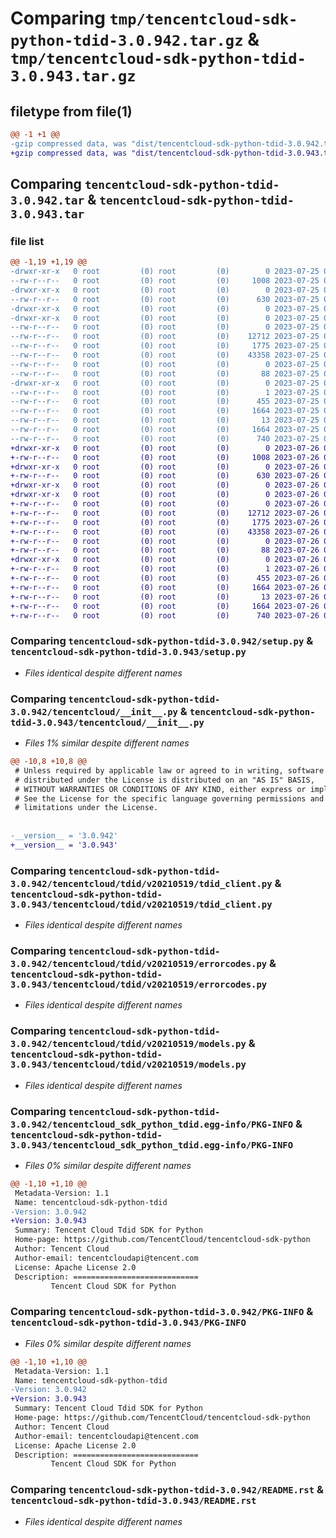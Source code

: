 # Comparing `tmp/tencentcloud-sdk-python-tdid-3.0.942.tar.gz` & `tmp/tencentcloud-sdk-python-tdid-3.0.943.tar.gz`

## filetype from file(1)

```diff
@@ -1 +1 @@
-gzip compressed data, was "dist/tencentcloud-sdk-python-tdid-3.0.942.tar", last modified: Tue Jul 25 04:26:46 2023, max compression
+gzip compressed data, was "dist/tencentcloud-sdk-python-tdid-3.0.943.tar", last modified: Wed Jul 26 00:45:35 2023, max compression
```

## Comparing `tencentcloud-sdk-python-tdid-3.0.942.tar` & `tencentcloud-sdk-python-tdid-3.0.943.tar`

### file list

```diff
@@ -1,19 +1,19 @@
-drwxr-xr-x   0 root         (0) root         (0)        0 2023-07-25 04:26:46.000000 tencentcloud-sdk-python-tdid-3.0.942/
--rw-r--r--   0 root         (0) root         (0)     1008 2023-07-25 04:26:45.000000 tencentcloud-sdk-python-tdid-3.0.942/setup.py
-drwxr-xr-x   0 root         (0) root         (0)        0 2023-07-25 04:26:46.000000 tencentcloud-sdk-python-tdid-3.0.942/tencentcloud/
--rw-r--r--   0 root         (0) root         (0)      630 2023-07-25 04:26:45.000000 tencentcloud-sdk-python-tdid-3.0.942/tencentcloud/__init__.py
-drwxr-xr-x   0 root         (0) root         (0)        0 2023-07-25 04:26:46.000000 tencentcloud-sdk-python-tdid-3.0.942/tencentcloud/tdid/
-drwxr-xr-x   0 root         (0) root         (0)        0 2023-07-25 04:26:46.000000 tencentcloud-sdk-python-tdid-3.0.942/tencentcloud/tdid/v20210519/
--rw-r--r--   0 root         (0) root         (0)        0 2023-07-25 04:26:45.000000 tencentcloud-sdk-python-tdid-3.0.942/tencentcloud/tdid/v20210519/__init__.py
--rw-r--r--   0 root         (0) root         (0)    12712 2023-07-25 04:26:45.000000 tencentcloud-sdk-python-tdid-3.0.942/tencentcloud/tdid/v20210519/tdid_client.py
--rw-r--r--   0 root         (0) root         (0)     1775 2023-07-25 04:26:45.000000 tencentcloud-sdk-python-tdid-3.0.942/tencentcloud/tdid/v20210519/errorcodes.py
--rw-r--r--   0 root         (0) root         (0)    43358 2023-07-25 04:26:45.000000 tencentcloud-sdk-python-tdid-3.0.942/tencentcloud/tdid/v20210519/models.py
--rw-r--r--   0 root         (0) root         (0)        0 2023-07-25 04:26:45.000000 tencentcloud-sdk-python-tdid-3.0.942/tencentcloud/tdid/__init__.py
--rw-r--r--   0 root         (0) root         (0)       88 2023-07-25 04:26:46.000000 tencentcloud-sdk-python-tdid-3.0.942/setup.cfg
-drwxr-xr-x   0 root         (0) root         (0)        0 2023-07-25 04:26:46.000000 tencentcloud-sdk-python-tdid-3.0.942/tencentcloud_sdk_python_tdid.egg-info/
--rw-r--r--   0 root         (0) root         (0)        1 2023-07-25 04:26:46.000000 tencentcloud-sdk-python-tdid-3.0.942/tencentcloud_sdk_python_tdid.egg-info/dependency_links.txt
--rw-r--r--   0 root         (0) root         (0)      455 2023-07-25 04:26:46.000000 tencentcloud-sdk-python-tdid-3.0.942/tencentcloud_sdk_python_tdid.egg-info/SOURCES.txt
--rw-r--r--   0 root         (0) root         (0)     1664 2023-07-25 04:26:46.000000 tencentcloud-sdk-python-tdid-3.0.942/tencentcloud_sdk_python_tdid.egg-info/PKG-INFO
--rw-r--r--   0 root         (0) root         (0)       13 2023-07-25 04:26:46.000000 tencentcloud-sdk-python-tdid-3.0.942/tencentcloud_sdk_python_tdid.egg-info/top_level.txt
--rw-r--r--   0 root         (0) root         (0)     1664 2023-07-25 04:26:46.000000 tencentcloud-sdk-python-tdid-3.0.942/PKG-INFO
--rw-r--r--   0 root         (0) root         (0)      740 2023-07-25 04:26:45.000000 tencentcloud-sdk-python-tdid-3.0.942/README.rst
+drwxr-xr-x   0 root         (0) root         (0)        0 2023-07-26 00:45:35.000000 tencentcloud-sdk-python-tdid-3.0.943/
+-rw-r--r--   0 root         (0) root         (0)     1008 2023-07-26 00:45:35.000000 tencentcloud-sdk-python-tdid-3.0.943/setup.py
+drwxr-xr-x   0 root         (0) root         (0)        0 2023-07-26 00:45:35.000000 tencentcloud-sdk-python-tdid-3.0.943/tencentcloud/
+-rw-r--r--   0 root         (0) root         (0)      630 2023-07-26 00:45:35.000000 tencentcloud-sdk-python-tdid-3.0.943/tencentcloud/__init__.py
+drwxr-xr-x   0 root         (0) root         (0)        0 2023-07-26 00:45:35.000000 tencentcloud-sdk-python-tdid-3.0.943/tencentcloud/tdid/
+drwxr-xr-x   0 root         (0) root         (0)        0 2023-07-26 00:45:35.000000 tencentcloud-sdk-python-tdid-3.0.943/tencentcloud/tdid/v20210519/
+-rw-r--r--   0 root         (0) root         (0)        0 2023-07-26 00:45:35.000000 tencentcloud-sdk-python-tdid-3.0.943/tencentcloud/tdid/v20210519/__init__.py
+-rw-r--r--   0 root         (0) root         (0)    12712 2023-07-26 00:45:35.000000 tencentcloud-sdk-python-tdid-3.0.943/tencentcloud/tdid/v20210519/tdid_client.py
+-rw-r--r--   0 root         (0) root         (0)     1775 2023-07-26 00:45:35.000000 tencentcloud-sdk-python-tdid-3.0.943/tencentcloud/tdid/v20210519/errorcodes.py
+-rw-r--r--   0 root         (0) root         (0)    43358 2023-07-26 00:45:35.000000 tencentcloud-sdk-python-tdid-3.0.943/tencentcloud/tdid/v20210519/models.py
+-rw-r--r--   0 root         (0) root         (0)        0 2023-07-26 00:45:35.000000 tencentcloud-sdk-python-tdid-3.0.943/tencentcloud/tdid/__init__.py
+-rw-r--r--   0 root         (0) root         (0)       88 2023-07-26 00:45:35.000000 tencentcloud-sdk-python-tdid-3.0.943/setup.cfg
+drwxr-xr-x   0 root         (0) root         (0)        0 2023-07-26 00:45:35.000000 tencentcloud-sdk-python-tdid-3.0.943/tencentcloud_sdk_python_tdid.egg-info/
+-rw-r--r--   0 root         (0) root         (0)        1 2023-07-26 00:45:35.000000 tencentcloud-sdk-python-tdid-3.0.943/tencentcloud_sdk_python_tdid.egg-info/dependency_links.txt
+-rw-r--r--   0 root         (0) root         (0)      455 2023-07-26 00:45:35.000000 tencentcloud-sdk-python-tdid-3.0.943/tencentcloud_sdk_python_tdid.egg-info/SOURCES.txt
+-rw-r--r--   0 root         (0) root         (0)     1664 2023-07-26 00:45:35.000000 tencentcloud-sdk-python-tdid-3.0.943/tencentcloud_sdk_python_tdid.egg-info/PKG-INFO
+-rw-r--r--   0 root         (0) root         (0)       13 2023-07-26 00:45:35.000000 tencentcloud-sdk-python-tdid-3.0.943/tencentcloud_sdk_python_tdid.egg-info/top_level.txt
+-rw-r--r--   0 root         (0) root         (0)     1664 2023-07-26 00:45:35.000000 tencentcloud-sdk-python-tdid-3.0.943/PKG-INFO
+-rw-r--r--   0 root         (0) root         (0)      740 2023-07-26 00:45:35.000000 tencentcloud-sdk-python-tdid-3.0.943/README.rst
```

### Comparing `tencentcloud-sdk-python-tdid-3.0.942/setup.py` & `tencentcloud-sdk-python-tdid-3.0.943/setup.py`

 * *Files identical despite different names*

### Comparing `tencentcloud-sdk-python-tdid-3.0.942/tencentcloud/__init__.py` & `tencentcloud-sdk-python-tdid-3.0.943/tencentcloud/__init__.py`

 * *Files 1% similar despite different names*

```diff
@@ -10,8 +10,8 @@
 # Unless required by applicable law or agreed to in writing, software
 # distributed under the License is distributed on an "AS IS" BASIS,
 # WITHOUT WARRANTIES OR CONDITIONS OF ANY KIND, either express or implied.
 # See the License for the specific language governing permissions and
 # limitations under the License.
 
 
-__version__ = '3.0.942'
+__version__ = '3.0.943'
```

### Comparing `tencentcloud-sdk-python-tdid-3.0.942/tencentcloud/tdid/v20210519/tdid_client.py` & `tencentcloud-sdk-python-tdid-3.0.943/tencentcloud/tdid/v20210519/tdid_client.py`

 * *Files identical despite different names*

### Comparing `tencentcloud-sdk-python-tdid-3.0.942/tencentcloud/tdid/v20210519/errorcodes.py` & `tencentcloud-sdk-python-tdid-3.0.943/tencentcloud/tdid/v20210519/errorcodes.py`

 * *Files identical despite different names*

### Comparing `tencentcloud-sdk-python-tdid-3.0.942/tencentcloud/tdid/v20210519/models.py` & `tencentcloud-sdk-python-tdid-3.0.943/tencentcloud/tdid/v20210519/models.py`

 * *Files identical despite different names*

### Comparing `tencentcloud-sdk-python-tdid-3.0.942/tencentcloud_sdk_python_tdid.egg-info/PKG-INFO` & `tencentcloud-sdk-python-tdid-3.0.943/tencentcloud_sdk_python_tdid.egg-info/PKG-INFO`

 * *Files 0% similar despite different names*

```diff
@@ -1,10 +1,10 @@
 Metadata-Version: 1.1
 Name: tencentcloud-sdk-python-tdid
-Version: 3.0.942
+Version: 3.0.943
 Summary: Tencent Cloud Tdid SDK for Python
 Home-page: https://github.com/TencentCloud/tencentcloud-sdk-python
 Author: Tencent Cloud
 Author-email: tencentcloudapi@tencent.com
 License: Apache License 2.0
 Description: ============================
         Tencent Cloud SDK for Python
```

### Comparing `tencentcloud-sdk-python-tdid-3.0.942/PKG-INFO` & `tencentcloud-sdk-python-tdid-3.0.943/PKG-INFO`

 * *Files 0% similar despite different names*

```diff
@@ -1,10 +1,10 @@
 Metadata-Version: 1.1
 Name: tencentcloud-sdk-python-tdid
-Version: 3.0.942
+Version: 3.0.943
 Summary: Tencent Cloud Tdid SDK for Python
 Home-page: https://github.com/TencentCloud/tencentcloud-sdk-python
 Author: Tencent Cloud
 Author-email: tencentcloudapi@tencent.com
 License: Apache License 2.0
 Description: ============================
         Tencent Cloud SDK for Python
```

### Comparing `tencentcloud-sdk-python-tdid-3.0.942/README.rst` & `tencentcloud-sdk-python-tdid-3.0.943/README.rst`

 * *Files identical despite different names*

